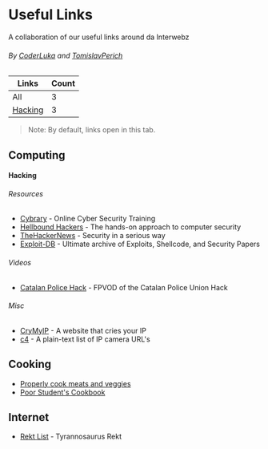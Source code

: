 # Useful Links
A collaboration of our useful links around da Interwebz
###### By [CoderLuka](https://github.com/coderluka) and [TomislavPerich](https://github.com/tomislavperich)


Links | Count
------------ | -------------
All | 3   
[Hacking](#hacking) | 3

> Note: By default, links open in this tab.

## Computing
#### Hacking
###### Resources
* [Cybrary](https://cybrary.it) - Online Cyber Security Training
* [Hellbound Hackers](https://www.hellboundhackers.org/) - The hands-on approach to computer security
* [TheHackerNews](http://thehackernews.com/) - Security in a serious way
* [Exploit-DB](https://www.exploit-db.com/) - Ultimate archive of Exploits, Shellcode, and Security Papers
###### Videos
* [Catalan Police Hack](https://vimeo.com/167411059) - FPVOD of the Catalan Police Union Hack
###### Misc
* [CryMyIP](http://crymyip.com/) - A website that cries your IP
* [c4](https://github.com/turbo/c4) - A plain-text list of IP camera URL's

## Cooking
* [Properly cook meats and veggies](http://i.imgur.com/i5mB3Ss.jpg)
* [Poor Student's Cookbook](http://imgur.com/gallery/pHUdq)

## Internet
* [Rekt List](https://pastebin.com/Vbdx9Lgq) - Tyrannosaurus Rekt
